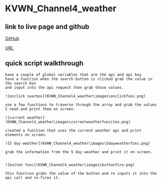 # KVWN_Channel4_weather

## link to live page and github

[GitHub](https://github.com/Matt1cheney/KVWN_Channel4_weather)

[URL](https://matt1cheney.github.io/KVWN_Channel4_weather/)

## quick script walkthrough
    have a couple of global variables that are the api and api key
    have a function when the search button is clicked grab the value in the search box 
    and input into the api request then grab those values.

    ![onclick searbox](KVWN_Channel4_weather\images\onclickfunc.png)

    use a few functions to traverse through the array and grab the values I need and print them on screen.
    
    ![current weather](KVWN_Channel4_weather\images\currentweatherfunciton.png)

    created a function that uses the current weather api and print elements on screen.

    ![5 day weather](KVWN_Channel4_weather\images\5dayweatherfunc.png)

    grab the information from the 5 day weather and print it on screen.


    ![button func](KVWN_Channel4_weather\images\buttonfire.png)

    this function grabs the value of the button and re inputs it into the api call and re-fires it.
